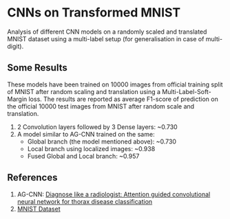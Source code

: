 # CNNs on Transformed MNIST

Analysis of different CNN models on a randomly scaled and translated MNIST dataset using a multi-label setup (for generalisation in case of multi-digit).

## Some Results

These models have been trained on 10000 images from official training split of MNIST after random scaling and translation using a Multi-Label-Soft-Margin loss. The results are reported as average F1-score of prediction on the official 10000 test images from MNIST after random scale and translation.

1. 2 Convolution layers followed by 3 Dense layers: ~0.730
2. A model similar to AG-CNN trained on the same:
    * Global branch (the model mentioned above): ~0.730
    * Local branch using localized images: ~0.938
    * Fused Global and Local branch: ~0.957

## References

1. AG-CNN: <a href="https://arxiv.org/abs/1801.09927">Diagnose like a radiologist: Attention guided convolutional neural network for thorax disease classification</a>
2. <a href="http://yann.lecun.com/exdb/mnist/">MNIST Dataset</a>
